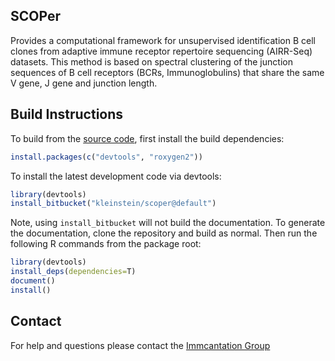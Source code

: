 SCOPer
-------------------------------------------------------------------------------

Provides a computational framework for unsupervised identification B cell
clones from adaptive immune receptor repertoire sequencing (AIRR-Seq) datasets. 
This method is based on spectral clustering of the junction sequences of B cell 
receptors (BCRs, Immunoglobulins) that share the same V gene, J gene and 
junction length.

Build Instructions
-------------------------------------------------------------------------------

To build from the [source code](http://bitbucket.org/kleinstein/scoper),
first install the build dependencies:

```R
install.packages(c("devtools", "roxygen2"))
```

To install the latest development code via devtools:

```R
library(devtools)
install_bitbucket("kleinstein/scoper@default")
```

Note, using `install_bitbucket` will not build the documentation. To generate the 
documentation, clone the repository and build as normal. Then run the following 
R commands from the package root:

```R
library(devtools)
install_deps(dependencies=T)
document()
install()
```

Contact
-------------------------------------------------------------------------------

For help and questions please contact the [Immcantation Group](mailto:immcantation@googlegroups.com)
